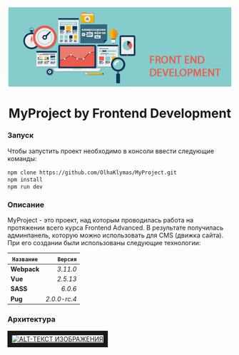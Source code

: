 <!-- Название -->
<div align="center">
    <img src="./static/img/front_end.jpg" width="500">
    <h1> MyProject by Frontend Development</h1>
</div>

<!-- Запуск -->
### Запуск  
Чтобы запустить проект необходимо в консоли ввести следующие команды:
```
npm clone https://github.com/OlhaKlymas/MyProject.git
npm install
npm run dev
```
<!-- Описание -->
### Описание  
MyProject - это проект, над которым проводилась работа на протяжении всего курса Frontend Advanced. В результате получилась админпанель, которую можно использовать для CMS (движка сайта). 
При его создании были использованы следующие технологии:
  

|`Название`  |`Версия`    |  
|----------- |---------:  |  
|**Webpack** |*3.11.0*    |  
|**Vue**     |*2.5.13*    |  
|**SASS**    |*6.0.6*     |  
|**Pug**     |*2.0.0-rc.4*|  

<!-- Архитектура -->
### Архитектура  


<a href="http://www.youtube.com/watch?feature=player_embedded&v=3fbUDHmNKo8" target="_blank"><img src="http://img.youtube.com/vi/3fbUDHmNKo8/0.jpg" 
alt="ALT-ТЕКСТ ИЗОБРАЖЕНИЯ" width="240" height="180" border="10" /></a>